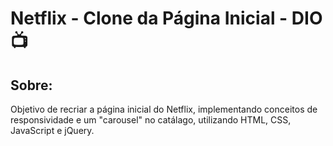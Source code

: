 # Netflix - Clone da Página Inicial - DIO :tv:





## Sobre:

Objetivo de recriar a página inicial do Netflix, implementando conceitos de responsividade e um "carousel" no catálago, utilizando HTML, CSS, JavaScript e jQuery.

